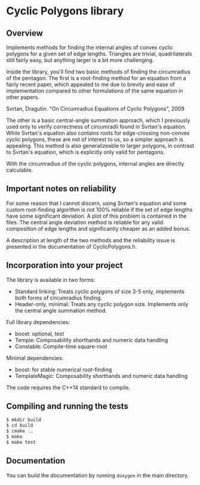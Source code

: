 # Cyclic Polygons library
## Overview

Implements methods for finding the internal angles of convex cyclic polygons
for a given set of edge lengths. Triangles are trivial, quadrilaterals still
fairly easy, but anything larger is a bit more challenging. 

Inside the library, you'll find two basic methods of finding the circumradius
of the pentagon. The first is a root-finding method for an equation from a
fairly recent paper, which appealed to me due to brevity and ease of
implementation compared to other formulations of the same equation in other
papers.

Svrtan, Dragutin. "On Circumradius Equations of Cyclic Polygons", 2009

The other is a basic central-angle summation approach, which I previously used
only to verify correctness of circumradii found in Svrtan's equation. While
Svrtan's equation also contains roots for edge-crossing non-convex cyclic
polygons, these are not of interest to us, so a simpler approach is appealing.
This method is also generalizeable to larger polygons, in contrast to Svrtan's 
equation, which is explicitly only valid for pentagons.

With the circumradius of the cyclic polygons, internal angles are directly
calculable.


## Important notes on reliability

For some reason that I cannot discern, using Svrtan's equation and some custom
root-finding algorithm is not 100% reliable if the set of edge lengths have some
significant deviation. A plot of this problem is contained in the files. The
central angle deviation method is reliable for any valid composition of edge
lengths and significantly cheaper as an added bonus.

A description at length of the two methods and the reliability issue is
presented in the documentation of CyclicPolygons.h.


## Incorporation into your project

The library is available in two forms:

- Standard linking: Treats cyclic polygons of size 3-5 only, implements both
  forms of circumradius finding.
- Header-only, minimal: Treats any cyclic polygon size. Implements only the
  central angle summation method.

Full library dependencies:
- boost: optional, test
- Temple: Composability shorthands and numeric data handling
- Constable: Compile-time square-root

Minimal dependencies:
- boost: for stable numerical root-finding
- TemplateMagic: Composability shorthands and numeric data handling

The code requires the C++14 standard to compile.


## Compiling and running the tests

```bash
$ mkdir build
$ cd build
$ cmake ..
$ make
$ make test
```

## Documentation

You can build the documentation by running `doxygen` in the main directory.
